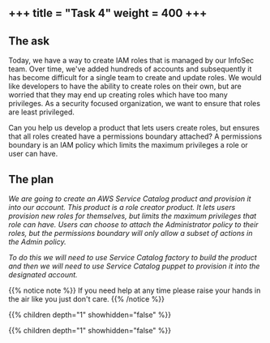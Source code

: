 +++
title = "Task 4"
weight = 400
+++
---
## The ask

Today, we have a way to create IAM roles that is managed by our InfoSec team. Over time, we've added hundreds of accounts and subsequently it has become difficult for a single team to create and update roles. We would like developers to have the ability to create roles on their own, but are worried that they may end up creating roles which have too many privileges. As a security focused organization, we want to ensure that roles are least privileged.


Can you help us develop a product that lets users create roles, but ensures that all roles created have a permissions boundary attached? A permissions boundary is an IAM policy which limits the maximum privileges a role or user can have.


## The plan

_We are going to create an AWS Service Catalog product and provision it into our account. This product is a role creator product. It lets users provision new roles for themselves, but limits the maximum privileges that role can have. Users can choose to attach the Administrator policy to their roles, but the permissions boundary will only allow a subset of actions in the Admin policy._

_To do this we will need to use Service Catalog factory to build the product and then we will need to use Service Catalog
puppet to provision it into the designated account._


{{% notice note %}}
If you need help at any time please raise your hands in the air like you just don't care.
{{% /notice %}}

{{% children depth="1" showhidden="false" %}}


{{% children depth="1" showhidden="false" %}}